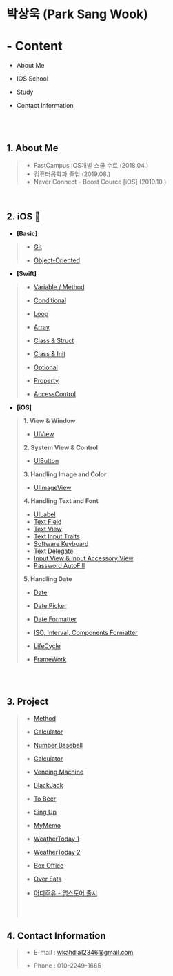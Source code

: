 # 박상욱 (Park Sang Wook)

# - Content

- About Me

- IOS School

- Study

- Contact Information

<br><br>

## 1. About Me

>- FastCampus IOS개발 스쿨 수료 (2018.04.)
>- 컴퓨터공학과 졸업 (2019.08.)
>- Naver Connect - Boost Cource [iOS] (2019.10.)

<br>

## 2. iOS 🍎

- **[Basic]**

>- [Git](https://github.com/wargi/SangWookPark_IOS_School6/blob/master/Class/GIT/readme.md)
>
>- [Object-Oriented](https://github.com/wargi/SangWookPark_IOS_School6/blob/master/Class/ObjectOriented%20Programming/readme.md)

- **[Swift]**

>- [Variable / Method](https://github.com/wargi/SangWookPark_IOS_School6/blob/master/Class/VariableAndMethod/readme.md)
>- [Conditional](https://github.com/wargi/SangWookPark_IOS_School6/blob/master/Class/Conditional/readme.md)
>- [Loop](https://github.com/wargi/SangWookPark_IOS_School6/blob/master/Class/Loop/readme.md)
>- [Array](https://github.com/wargi/SangWookPark_IOS_School6/tree/master/Class/Array/readme.md)
>- [Class & Struct](https://github.com/wargi/SangWookPark_IOS_School6/tree/master/Class/ClassAndStruct/readme.md)
>- [Class & Init](https://github.com/wargi/SangWookPark_IOS_School6/tree/master/Class/ClassAndInit/readme.md)
>
>- [Optional](https://github.com/wargi/SangWookPark_IOS_School6/tree/master/Class/Optional/readme.md)
>
>- [Property](https://github.com/wargi/SangWookPark_IOS_School6/tree/master/Class/Property/readme.md)
>
>- [AccessControl](https://github.com/wargi/SangWookPark_IOS_School6/tree/master/Class/AccessControl/readme.md)
>

- **[iOS]**

>**1. View & Window**
>
>- [UIView](https://github.com/wargi/SangWookPark_IOS_School6/tree/master/Class/UIView/readme.md)
>
>**2. System View & Control**
>
>- [UIButton](https://github.com/wargi/SangWookPark_IOS_School6/tree/master/Class/UIButton/readme.md)
>
>**3. Handling Image and Color**
>
>- [UIImageView](https://github.com/wargi/SangWookPark_IOS_School6/tree/master/Class/UIImageView/readme.md)
>
>**4. Handling Text and Font**
>
>- [UILabel](https://github.com/wargi/iOS_Study/tree/master/Class/Handling%20Text%20and%20Font/UILabel/readme.md)
>- [Text Field](https://github.com/wargi/iOS_Study/tree/master/Class/Handling%20Text%20and%20Font/TextField.md)
>- [Text View](https://github.com/wargi/iOS_Study/tree/master/Class/Handling%20Text%20and%20Font/TextView.md)
>- [Text Input Traits](https://github.com/wargi/iOS_Study/tree/master/Class/Handling%20Text%20and%20Font/TextInputTraits.md)
>- [Software Keyboard](https://github.com/wargi/iOS_Study/tree/master/Class/Handling%20Text%20and%20Font/SoftwareKeyboard.md)
>- [Text Delegate](https://github.com/wargi/iOS_Study/tree/master/Class/Handling%20Text%20and%20Font/TextDekegates.md)
>- [Input View & Input Accessory View](https://github.com/wargi/iOS_Study/tree/master/Class/Handling%20Text%20and%20Font/Input.md)
>- [Password AutoFill](https://github.com/wargi/iOS_Study/tree/master/Class/Handling%20Text%20and%20Font/Password.md)
>
>**5. Handling Date**
>
>- [Date]()
>- [Date Picker]()
>- [Date Formatter]()
>- [ISO, Interval, Components Formatter]()
>
>- [LifeCycle](https://github.com/wargi/SangWookPark_IOS_School6/tree/master/Class/LifeCycle/readme.md)
>- [FrameWork](https://github.com/wargi/SangWookPark_IOS_School6/tree/master/Class/FrameWork/readme.md)

<br><br>

## 3. Project

>- [Method](https://github.com/wargi/SangWookPark_IOS_School6/blob/master/Class/Method/readme.md)
>
>- [Calculator](https://github.com/wargi/SangWookPark_IOS_School6/blob/master/Study/Cal/Cal/ViewController.swift)
>
>- [Number Baseball](https://github.com/wargi/SangWookPark_IOS_School6/blob/master/Study/BaseballGame/BaseballGame/ViewController.swift)
>
>- [Calculator](https://github.com/wargi/SangWookPark_IOS_School6/blob/master/Practice/Calculator3/Calculator3/ViewController.swift)
>
>- [Vending Machine](https://github.com/wargi/SangWookPark_IOS_School6/tree/master/Study/UIExam)
>
>- [BlackJack](https://github.com/wargi/SangWookPark_IOS_School6/tree/master/Class/BlackJack)
>
>- [To Beer]()
>
>- [Sing Up](https://wargi.tistory.com/6)
>
>- [MyMemo](https://github.com/wargi/Swift_Study/tree/master/MyMemo/MyMemo2)
>
>- [WeatherToday 1](https://wargi.tistory.com/7)
>
>- [WeatherToday 2](https://github.com/wargi/Swift_Study/tree/master/Mastering/Weather)
>
>- [Box Office](https://wargi.tistory.com/8)
>
>- [Over Eats](https://github.com/FastCampusTeamTwo/iOS)
>
>- [어디주유 - 앱스토어 출시](https://github.com/OilPrice-Where/iOS-main)
>
>  <br><br>

## 4. Contact Information

> - E-mail : wkahdla12346@gmail.com
>
> - Phone : 010-2249-1665

